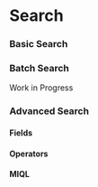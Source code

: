 # Search

### Basic Search

### Batch Search

Work in Progress

### Advanced Search

#### Fields

#### Operators

#### MIQL








